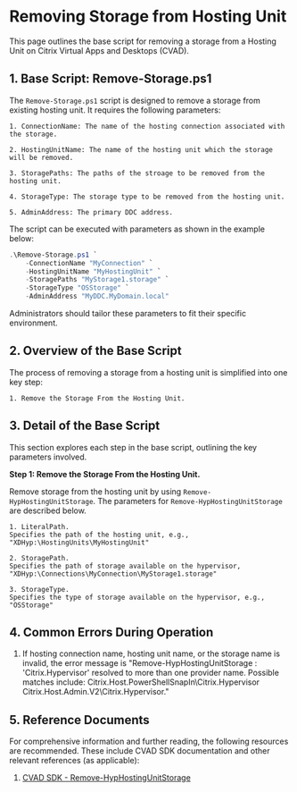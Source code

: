 # Removing Storage from Hosting Unit

This page outlines the base script for removing a storage from a Hosting Unit on Citrix Virtual Apps and Desktops (CVAD). 



## 1. Base Script: Remove-Storage.ps1

The `Remove-Storage.ps1` script is designed to remove a storage from existing hosting unit. It requires the following parameters:

    1. ConnectionName: The name of the hosting connection associated with the storage.
    
    2. HostingUnitName: The name of the hosting unit which the storage will be removed.
    
    3. StoragePaths: The paths of the stroage to be removed from the hosting unit.
    
    4. StorageType: The storage type to be removed from the hosting unit.
    
    5. AdminAddress: The primary DDC address.

The script can be executed with parameters as shown in the example below:

```powershell
.\Remove-Storage.ps1 `
    -ConnectionName "MyConnection" `
    -HostingUnitName "MyHostingUnit" `
    -StoragePaths "MyStorage1.storage" `
    -StorageType "OSStorage" `
    -AdminAddress "MyDDC.MyDomain.local"
```

Administrators should tailor these parameters to fit their specific environment.



## 2. Overview of the Base Script

The process of removing a storage from a hosting unit is simplified into one key step:

    1. Remove the Storage From the Hosting Unit.



## 3. Detail of the Base Script

This section explores each step in the base script, outlining the key parameters involved.

**Step 1: Remove the Storage From the Hosting Unit.**

Remove storage from the hosting unit by using ``Remove-HypHostingUnitStorage``. The parameters for ``Remove-HypHostingUnitStorage`` are described below.

    1. LiteralPath.
    Specifies the path of the hosting unit, e.g., "XDHyp:\HostingUnits\MyHostingUnit"

    2. StoragePath.
    Specifies the path of storage available on the hypervisor, "XDHyp:\Connections\MyConnection\MyStorage1.storage"

    3. StorageType.
    Specifies the type of storage available on the hypervisor, e.g., "OSStorage"
    


## 4. Common Errors During Operation

1. If hosting connection name, hosting unit name, or the storage name is invalid, the error message is "Remove-HypHostingUnitStorage : 'Citrix.Hypervisor' resolved to more than one provider name. Possible matches include: Citrix.Host.PowerShellSnapIn\Citrix.Hypervisor Citrix.Host.Admin.V2\Citrix.Hypervisor."



## 5. Reference Documents

For comprehensive information and further reading, the following resources are recommended. These include CVAD SDK documentation and other relevant references (as applicable):

1. [CVAD SDK - Remove-HypHostingUnitStorage](https://developer-docs.citrix.com/en-us/citrix-virtual-apps-desktops-sdk/current-release/HostService/Remove-HypHostingUnitStorage.html)


